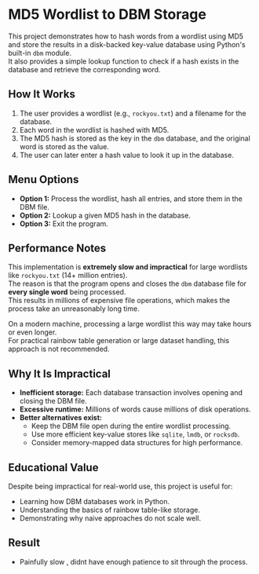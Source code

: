 # MD5 Wordlist to DBM Storage

This project demonstrates how to hash words from a wordlist using MD5 and store the results in a disk-backed key-value database using Python's built-in `dbm` module.  
It also provides a simple lookup function to check if a hash exists in the database and retrieve the corresponding word.

## How It Works

1. The user provides a wordlist (e.g., `rockyou.txt`) and a filename for the database.  
2. Each word in the wordlist is hashed with MD5.  
3. The MD5 hash is stored as the key in the `dbm` database, and the original word is stored as the value.  
4. The user can later enter a hash value to look it up in the database.  

## Menu Options

- **Option 1:** Process the wordlist, hash all entries, and store them in the DBM file.  
- **Option 2:** Lookup a given MD5 hash in the database.  
- **Option 3:** Exit the program.  

## Performance Notes

This implementation is **extremely slow and impractical** for large wordlists like `rockyou.txt` (14+ million entries).  
The reason is that the program opens and closes the `dbm` database file for **every single word** being processed.  
This results in millions of expensive file operations, which makes the process take an unreasonably long time.  

On a modern machine, processing a large wordlist this way may take hours or even longer.  
For practical rainbow table generation or large dataset handling, this approach is not recommended.

## Why It Is Impractical

- **Inefficient storage:** Each database transaction involves opening and closing the DBM file.  
- **Excessive runtime:** Millions of words cause millions of disk operations.  
- **Better alternatives exist:**  
  - Keep the DBM file open during the entire wordlist processing.  
  - Use more efficient key-value stores like `sqlite`, `lmdb`, or `rocksdb`.  
  - Consider memory-mapped data structures for high performance.  

## Educational Value

Despite being impractical for real-world use, this project is useful for:  
- Learning how DBM databases work in Python.  
- Understanding the basics of rainbow table-like storage.  
- Demonstrating why naive approaches do not scale well.  

## Result
- Painfully slow , didnt have enough patience to sit through the process.
